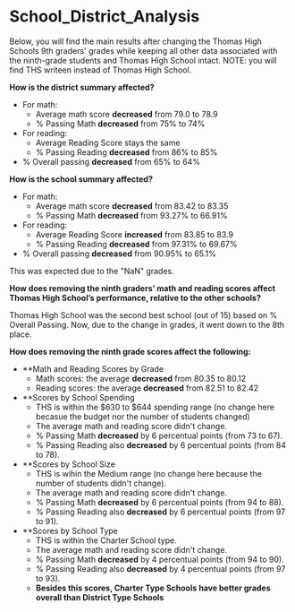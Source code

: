 # School_District_Analysis

Below, you will find the main results after changing the Thomas High Schools 9th graders' grades while keeping all other data associated with the ninth-grade students and Thomas High School intact.
NOTE: you will find THS writeen instead of Thomas High School.

**How is the district summary affected?**
- For math:
  - Average math score **decreased** from 79.0 to 78.9
  - % Passing Math **decreased** from 75% to 74%
- For reading:
  - Average Reading Score stays the same
  - % Passing Reading **decreased** from 86% to 85%
- % Overall passing **decreased** from 65% to 64%

**How is the school summary affected?**
- For math:
  - Average math score **decreased** from 83.42 to 83.35
  - % Passing Math **decreased** from 93.27% to 66.91%
- For reading:
  - Average Reading Score **increased** from 83.85 to 83.9
  - % Passing Reading **decreased** from 97.31% to 69.67%
- % Overall passing **decreased** from 90.95% to 65.1%

This was expected due to the "NaN" grades.

**How does removing the ninth graders’ math and reading scores affect Thomas High School’s performance, relative to the other schools?**

Thomas High School was the second best school (out of 15) based on % Overall Passing. Now, due to the change in grades, it went down to the 8th place.

**How does removing the ninth grade scores affect the following:**
- **Math and Reading Scores by Grade
  - Math scores: the average **decreased** from 80.35 to 80.12
  - Reading scores: the average **decreased** from 82.51 to 82.42
- **Scores by School Spending
  - THS is within the $630 to $644 spending range (no change here becasue the budget nor the number of students changed)
  - The average math and reading score didn't change.
  - % Passing Math **decreased** by 6 percentual points (from 73 to 67).
  - % Passing Reading also **decreased** by 6 percentual points (from 84 to 78).  
- **Scores by School Size
  - THS is wihin the Medium range (no change here because the number of students didn't change).
  - The average math and reading score didn't change.
  - % Passing Math **decreased** by 6 percentual points (from 94 to 88).
  - % Passing Reading also **decreased** by 6 percentual points (from 97 to 91).
- **Scores by School Type
  - THS is within the Charter School type.
  - The average math and reading score didn't change.
  - % Passing Math **decreased** by 4 percentual points (from 94 to 90).
  - % Passing Reading also **decreased** by 4 percentual points (from 97 to 93).
  - **Besides this scores, Charter Type Schools have better grades overall than District Type Schools**
